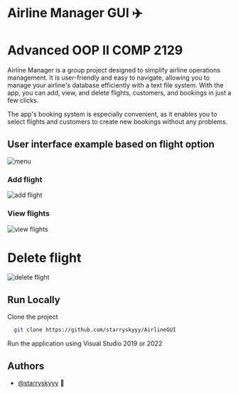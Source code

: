 # Airline Manager GUI  :airplane:
# Advanced OOP II COMP 2129


Airline Manager is a group project designed to simplify airline operations management. It is user-friendly and easy to navigate, allowing you to manage your airline's database efficiently with a text file system. With the app, you can add, view, and delete flights, customers, and bookings in just a few clicks.

The app's booking system is especially convenient, as it enables you to select flights and customers to create new bookings without any problems.


## User interface example based on flight option

![menu](https://snipboard.io/OJqvSE.jpg)

### Add flight

![add flight](https://snipboard.io/Wz6Sgh.jpg)


### View flights

![view flights](https://snipboard.io/walv78.jpg)


# Delete flight

![delete flight](https://snipboard.io/KWr7mh.jpg)
## Run Locally

Clone the project

```bash
  git clone https://github.com/starryskyyy/AirlineGUI
```

Run the application using Visual Studio 2019 or 2022

## Authors

- [@starryskyyy](https://github.com/starryskyyy) :sparkling_heart:
